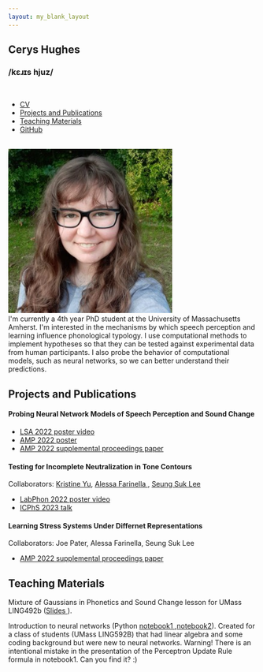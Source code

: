 ```yaml
---
layout: my_blank_layout
---
```

<section class="intro">
<h1>Cerys Hughes</h1>
<h3>/k&#603;&#633;&#618;s hjuz/ </h3>
<br>
<nav>
<ul>
<a href="files/personal/CV.pdf"><li>CV</li></a>
<a href="#research"><li>Projects and Publications</li></a>
<a href="#teaching"><li>Teaching Materials</li></a>
<a href="https://github.com/ceryshughes"><li>GitHub</li></a></ul></nav>
<br>
<img src="/files/personal/official_pic.jpg" width="333" height="333" class="center">
<br>
I'm currently a 4th year PhD student at the University of Massachusetts Amherst. I'm interested in the mechanisms by which speech perception and learning influence phonological typology. I use computational methods to implement hypotheses so that they can be tested against experimental data from human participants. I also probe the behavior of computational models, such as neural networks, so we can better understand their predictions. 

</section>

  
    
<section id="research">
<h2>Projects and Publications</h2>
<section class = "project">
        <h4>Probing Neural Network Models of Speech Perception and Sound Change</h4>
		<ul>
        <li> <a href="/files/personal/cnn_perception/hughes_virtual_poster_Probing_a_Neural_Network_Model_of_Sound_Change_for_Perceptual_Integration.mp4">
        LSA 2022 poster video </a> </li>
        <li> <a href="/files/personal/cnn_perception/01_08_2023_9_00am_hughes_virtualposter_Probing_a_neural_network_model_of_sound_change_for_perceptual_integration.pdf"> AMP 2022 poster </a> </li>
        <li> <a href = "https://journals.linguisticsociety.org/proceedings/index.php/amphonology/article/view/5454"> AMP 2022 supplemental proceedings paper </a> </li>
        </ul>
</section>
<section class="project">
        <h4>Testing for Incomplete Neutralization in Tone Contours</h4>
        <p>Collaborators: 
<a href="krisyu.org">Kristine Yu</a>,
<a href="https://sites.google.com/view/alessafarinella/">Alessa Farinella </a>, 
<a href="https://people.umass.edu/seungsuklee/">Seung Suk Lee </a> </p>
                <ul>
        <li> <a href ="/files/personal/luganda/phonetic_implementation_high_tone_spans_luganda_2.mp4" >LabPhon 2022 poster video </a> </li>
        <li> <a href = "/files/personal/luganda/ICPhS Phonetic implementation of phonologically different high tone plateaus in Luganda.pptx"> ICPhS 2023 talk </a> </li>
        </ul>
</section>
<section class="project">
<h4>Learning Stress Systems Under Differnet Representations</h4>
Collaborators: Joe Pater, Alessa Farinella, Seung Suk Lee
<ul>
<li> <a href="https://journals.linguisticsociety.org/proceedings/index.php/amphonology/article/view/5441"> AMP 2022 supplemental proceedings paper </a></li>
</ul>   
</section>
    </section>

    
<section id="teaching">
<h2>Teaching Materials</h2>
<section class="project">
<p>Mixture of Gaussians in Phonetics and Sound Change lesson for UMass LING492b (<a href = "/files/personal/teaching/Computational_Linguistics/Gaussian_Mixture_Model_Phonetics.pdf" >Slides </a>).</p>
</section>
<section class="project">
<p>Introduction to neural networks 
(Python <a href="/files/personal/teaching/592B_Speech_Processing/Perceptrons.ipynb"> notebook1 </a>,<a href="/files/personal/teaching/592B_Speech_Processing/Vowel_Perceptrons.ipynb">notebook2</a>). Created for a class of students (UMass LING592B) that had linear algebra and some coding background but were new to neural networks. Warning! There is an intentional mistake in the presentation of the Perceptron Update Rule formula in notebook1. Can you find it? :) </p> 
</section>
</section>

